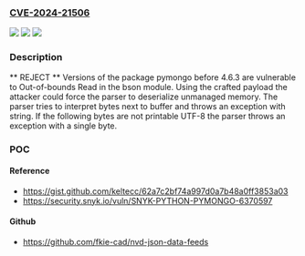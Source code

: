 ### [CVE-2024-21506](https://cve.mitre.org/cgi-bin/cvename.cgi?name=CVE-2024-21506)
![](https://img.shields.io/static/v1?label=Product&message=n%2Fa&color=blue)
![](https://img.shields.io/static/v1?label=Version&message=n%2Fa&color=blue)
![](https://img.shields.io/static/v1?label=Vulnerability&message=n%2Fa&color=blue)

### Description

** REJECT ** Versions of the package pymongo before 4.6.3 are vulnerable to Out-of-bounds Read in the bson module. Using the crafted payload the attacker could force the parser to deserialize unmanaged memory. The parser tries to interpret bytes next to buffer and throws an exception with string. If the following bytes are not printable UTF-8 the parser throws an exception with a single byte.

### POC

#### Reference
- https://gist.github.com/keltecc/62a7c2bf74a997d0a7b48a0ff3853a03
- https://security.snyk.io/vuln/SNYK-PYTHON-PYMONGO-6370597

#### Github
- https://github.com/fkie-cad/nvd-json-data-feeds

